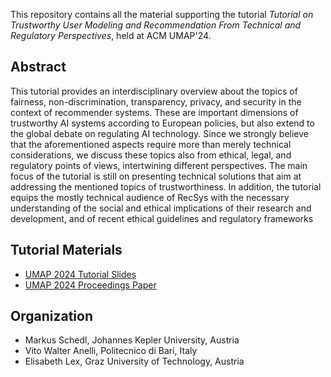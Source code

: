 This repository contains all the material supporting the tutorial *Tutorial on Trustworthy User Modeling and Recommendation From Technical and Regulatory Perspectives*, held at ACM UMAP'24.

## Abstract
This tutorial provides an interdisciplinary overview about the topics of fairness, non-discrimination, transparency, privacy, and security
in the context of recommender systems. These are important dimensions of trustworthy AI systems according to European policies,
but also extend to the global debate on regulating AI technology. Since we strongly believe that the aforementioned aspects require
more than merely technical considerations, we discuss these topics also from ethical, legal, and regulatory points of views, intertwining
different perspectives. The main focus of the tutorial is still on presenting technical solutions that aim at addressing the mentioned
topics of trustworthiness. In addition, the tutorial equips the mostly technical audience of RecSys with the necessary understanding of
the social and ethical implications of their research and development, and of recent ethical guidelines and regulatory frameworks

## Tutorial Materials

* [UMAP 2024 Tutorial Slides](UMAPTutorial-Trustworthy-UM-and-RecSys2024.pdf)
* [UMAP 2024 Proceedings Paper](UMAP_2024_Tutorial__Trustworthy_User_Modeling_and_Recommendation_From_Technical_and_Regulatory_Perspectives.pdf)

## Organization

* Markus Schedl, Johannes Kepler University, Austria
* Vito Walter Anelli, Politecnico di Bari, Italy
* Elisabeth Lex, Graz University of Technology, Austria

